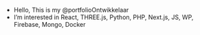 -  Hello, This is my @portfolioOntwikkelaar
-  I’m interested in React, THREE.js, Python, PHP, Next.js, JS, WP, Firebase, Mongo, Docker


<!---
portfolioOntwikkelaar/portfolioOntwikkelaar is a ✨ special ✨ repository because its `README.md` (this file) appears on your GitHub profile.
You can click the Preview link to take a look at your changes.
--->
